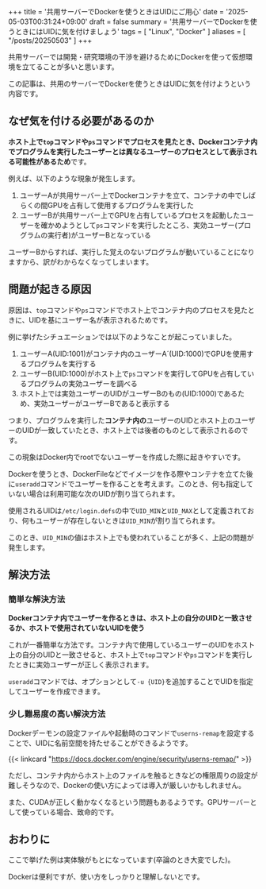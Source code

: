 +++
title = '共用サーバーでDockerを使うときはUIDにご用心'
date = '2025-05-03T00:31:24+09:00'
draft = false
summary = '共用サーバーでDockerを使うときにはUIDに気を付けましょう'
tags = [ "Linux", "Docker" ]
aliases = [ "/posts/20250503" ]
+++

共用サーバーでは開発・研究環境の干渉を避けるためにDockerを使って仮想環境を立てることが多いと思います。

この記事は、共用のサーバーでDockerを使うときはUIDに気を付けようという内容です。

## なぜ気を付ける必要があるのか
**ホスト上で`top`コマンドや`ps`コマンドでプロセスを見たとき、Dockerコンテナ内でプログラムを実行したユーザーとは異なるユーザーのプロセスとして表示される可能性があるため**です。

例えば、以下のような現象が発生します。

1. ユーザーAが共用サーバー上でDockerコンテナを立て、コンテナの中でしばらくの間GPUを占有して使用するプログラムを実行した
2. ユーザーBが共用サーバー上でGPUを占有しているプロセスを起動したユーザーを確かめようとして`ps`コマンドを実行したところ、実効ユーザー(プログラムの実行者)がユーザーBとなっている

ユーザーBからすれば、実行した覚えのないプログラムが動いていることになりますから、訳がわからなくなってしまいます。

## 問題が起きる原因
原因は、`top`コマンドや`ps`コマンドでホスト上でコンテナ内のプロセスを見たときに、UIDを基にユーザー名が表示されるためです。

例に挙げたシチュエーションでは以下のようなことが起こっていました。

1. ユーザーA(UID:1001)がコンテナ内のユーザーA´(UID:1000)でGPUを使用するプログラムを実行する
2. ユーザーB(UID:1000)がホスト上で`ps`コマンドを実行してGPUを占有しているプログラムの実効ユーザーを調べる
3. ホスト上では実効ユーザーのUIDがユーザーBのもの(UID:1000)であるため、実効ユーザーがユーザーBであると表示する

つまり、プログラムを実行した**コンテナ内の**ユーザーのUIDとホスト上のユーザーのUIDが一致していたとき、ホスト上では後者のものとして表示されるのです。

この現象はDocker内でrootでないユーザーを作成した際に起きやすいです。

Dockerを使うとき、DockerFileなどでイメージを作る際やコンテナを立てた後に`useradd`コマンドでユーザーを作ることを考えます。このとき、何も指定していない場合は利用可能な次のUIDが割り当てられます。

使用されるUIDは`/etc/login.defs`の中で`UID_MIN`と`UID_MAX`として定義されており、何もユーザーが存在しないときは`UID_MIN`が割り当てられます。

このとき、`UID_MIN`の値はホスト上でも使われていることが多く、上記の問題が発生します。

## 解決方法
### 簡単な解決方法
**Dockerコンテナ内でユーザーを作るときは、ホスト上の自分のUIDと一致させるか、ホストで使用されていないUIDを使う**

これが一番簡単な方法です。コンテナ内で使用しているユーザーのUIDをホスト上の自分のUIDと一致させると、ホスト上で`top`コマンドや`ps`コマンドを実行したときに実効ユーザーが正しく表示されます。

`useradd`コマンドでは、オプションとして`-u {UID}`を追加することでUIDを指定してユーザーを作成できます。

### 少し難易度の高い解決方法
Dockerデーモンの設定ファイルや起動時のコマンドで`userns-remap`を設定することで、UIDに名前空間を持たせることができるようです。

{{< linkcard "https://docs.docker.com/engine/security/userns-remap/" >}}

ただし、コンテナ内からホスト上のファイルを触るときなどの権限周りの設定が難しそうなので、Dockerの使い方によっては導入が厳しいかもしれません。

また、CUDAが正しく動かなくなるという問題もあるようです。GPUサーバーとして使っている場合、致命的です。

## おわりに
ここで挙げた例は実体験がもとになっています(卒論のとき大変でした)。

Dockerは便利ですが、使い方をしっかりと理解しないとです。

